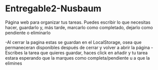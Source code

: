 ﻿# Entregable2-Nusbaum

Página web para organizar tus tareas.
Puedes escribir lo que necesitas hacer, guardarlo y, más tarde, marcarlo como completado, dejarlo como pendiente o eliminarlo

-Al cerrar la pagina estas se guardan en el LocalStorage, osea que permaneceran disponibles después de cerrar y volver a abrir la página
-Escribes la tarea que quieres guardar, haces click en añadir y tu tarea estara esperando que la marques como completa/pendiente u a que la elimines
